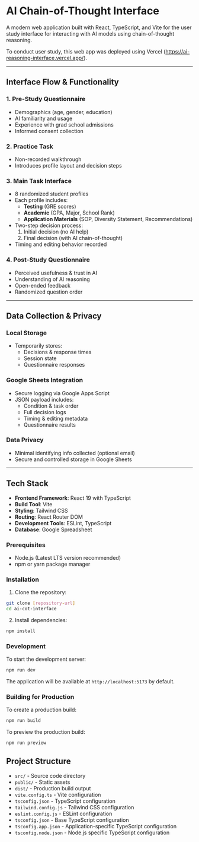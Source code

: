 # AI Chain-of-Thought Interface

A modern web application built with React, TypeScript, and Vite for the user study interface for interacting with AI models using chain-of-thought reasoning.

To conduct user study, this web app was deployed using Vercel (https://ai-reasoning-interface.vercel.app/).

---

## Interface Flow & Functionality

### 1. Pre-Study Questionnaire

- Demographics (age, gender, education)
- AI familiarity and usage
- Experience with grad school admissions
- Informed consent collection

### 2. Practice Task

- Non-recorded walkthrough
- Introduces profile layout and decision steps

### 3. Main Task Interface

- 8 randomized student profiles  
- Each profile includes:  
  - **Testing** (GRE scores)  
  - **Academic** (GPA, Major, School Rank)  
  - **Application Materials** (SOP, Diversity Statement, Recommendations)  
- Two-step decision process:
  1. Initial decision (no AI help)
  2. Final decision (with AI chain-of-thought)
- Timing and editing behavior recorded

### 4. Post-Study Questionnaire

- Perceived usefulness & trust in AI
- Understanding of AI reasoning
- Open-ended feedback
- Randomized question order

---

## Data Collection & Privacy

### Local Storage

- Temporarily stores:
  - Decisions & response times
  - Session state
  - Questionnaire responses

### Google Sheets Integration

- Secure logging via Google Apps Script
- JSON payload includes:
  - Condition & task order
  - Full decision logs
  - Timing & editing metadata
  - Questionnaire results

### Data Privacy

- Minimal identifying info collected (optional email)
- Secure and controlled storage in Google Sheets

---

## Tech Stack

- **Frontend Framework**: React 19 with TypeScript
- **Build Tool**: Vite
- **Styling**: Tailwind CSS
- **Routing**: React Router DOM
- **Development Tools**: ESLint, TypeScript
- **Database**: Google Spreadsheet

### Prerequisites

- Node.js (Latest LTS version recommended)
- npm or yarn package manager

### Installation

1. Clone the repository:
```bash
git clone [repository-url]
cd ai-cot-interface
```

2. Install dependencies:
```bash
npm install
```

### Development

To start the development server:
```bash
npm run dev
```

The application will be available at `http://localhost:5173` by default.

### Building for Production

To create a production build:
```bash
npm run build
```

To preview the production build:
```bash
npm run preview
```

## Project Structure

- `src/` - Source code directory
- `public/` - Static assets
- `dist/` - Production build output
- `vite.config.ts` - Vite configuration
- `tsconfig.json` - TypeScript configuration
- `tailwind.config.js` - Tailwind CSS configuration
- `eslint.config.js` - ESLint configuration
- `tsconfig.json` - Base TypeScript configuration
- `tsconfig.app.json` - Application-specific TypeScript configuration
- `tsconfig.node.json` - Node.js specific TypeScript configuration